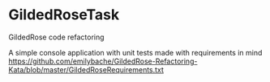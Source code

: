 # GildedRoseTask
GildedRose code refactoring

A simple console application with unit tests made with requirements in mind
https://github.com/emilybache/GildedRose-Refactoring-Kata/blob/master/GildedRoseRequirements.txt

